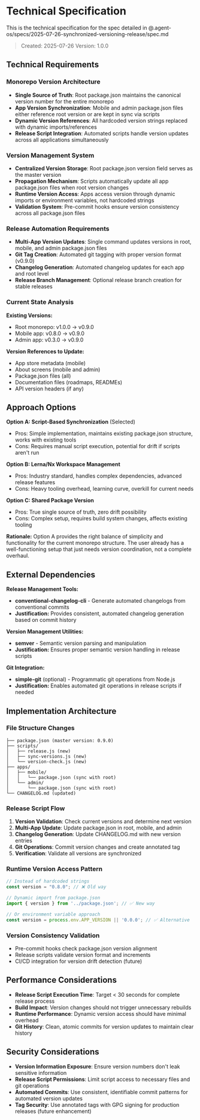 # Technical Specification

This is the technical specification for the spec detailed in @.agent-os/specs/2025-07-26-synchronized-versioning-release/spec.md

> Created: 2025-07-26
> Version: 1.0.0

## Technical Requirements

### Monorepo Version Architecture

- **Single Source of Truth**: Root package.json maintains the canonical version number for the entire monorepo
- **App Version Synchronization**: Mobile and admin package.json files either reference root version or are kept in sync via scripts
- **Dynamic Version References**: All hardcoded version strings replaced with dynamic imports/references
- **Release Script Integration**: Automated scripts handle version updates across all applications simultaneously

### Version Management System

- **Centralized Version Storage**: Root package.json version field serves as the master version
- **Propagation Mechanism**: Scripts automatically update all app package.json files when root version changes
- **Runtime Version Access**: Apps access version through dynamic imports or environment variables, not hardcoded strings
- **Validation System**: Pre-commit hooks ensure version consistency across all package.json files

### Release Automation Requirements

- **Multi-App Version Updates**: Single command updates versions in root, mobile, and admin package.json files
- **Git Tag Creation**: Automated git tagging with proper version format (v0.9.0)
- **Changelog Generation**: Automated changelog updates for each app and root level
- **Release Branch Management**: Optional release branch creation for stable releases

### Current State Analysis

**Existing Versions:**
- Root monorepo: v1.0.0 → v0.9.0
- Mobile app: v0.8.0 → v0.9.0  
- Admin app: v0.3.0 → v0.9.0

**Version References to Update:**
- App store metadata (mobile)
- About screens (mobile and admin)
- Package.json files (all)
- Documentation files (roadmaps, READMEs)
- API version headers (if any)

## Approach Options

**Option A: Script-Based Synchronization** (Selected)
- Pros: Simple implementation, maintains existing package.json structure, works with existing tools
- Cons: Requires manual script execution, potential for drift if scripts aren't run

**Option B: Lerna/Nx Workspace Management**  
- Pros: Industry standard, handles complex dependencies, advanced release features
- Cons: Heavy tooling overhead, learning curve, overkill for current needs

**Option C: Shared Package Version**
- Pros: True single source of truth, zero drift possibility
- Cons: Complex setup, requires build system changes, affects existing tooling

**Rationale:** Option A provides the right balance of simplicity and functionality for the current monorepo structure. The user already has a well-functioning setup that just needs version coordination, not a complete overhaul.

## External Dependencies

**Release Management Tools:**
- **conventional-changelog-cli** - Generate automated changelogs from conventional commits
- **Justification:** Provides consistent, automated changelog generation based on commit history

**Version Management Utilities:**
- **semver** - Semantic version parsing and manipulation  
- **Justification:** Ensures proper semantic version handling in release scripts

**Git Integration:**
- **simple-git** (optional) - Programmatic git operations from Node.js
- **Justification:** Enables automated git operations in release scripts if needed

## Implementation Architecture

### File Structure Changes
```
├── package.json (master version: 0.9.0)
├── scripts/
│   ├── release.js (new)
│   ├── sync-versions.js (new)
│   └── version-check.js (new)
├── apps/
│   ├── mobile/
│   │   └── package.json (sync with root)
│   └── admin/
│       └── package.json (sync with root)
└── CHANGELOG.md (updated)
```

### Release Script Flow
1. **Version Validation**: Check current versions and determine next version
2. **Multi-App Update**: Update package.json in root, mobile, and admin
3. **Changelog Generation**: Update CHANGELOG.md with new version entries
4. **Git Operations**: Commit version changes and create annotated tag
5. **Verification**: Validate all versions are synchronized

### Runtime Version Access Pattern
```typescript
// Instead of hardcoded strings
const version = "0.8.0"; // ❌ Old way

// Dynamic import from package.json
import { version } from '../package.json'; // ✅ New way

// Or environment variable approach
const version = process.env.APP_VERSION || '0.0.0'; // ✅ Alternative
```

### Version Consistency Validation
- Pre-commit hooks check package.json version alignment
- Release scripts validate version format and increments
- CI/CD integration for version drift detection (future)

## Performance Considerations

- **Release Script Execution Time**: Target < 30 seconds for complete release process
- **Build Impact**: Version changes should not trigger unnecessary rebuilds
- **Runtime Performance**: Dynamic version access should have minimal overhead
- **Git History**: Clean, atomic commits for version updates to maintain clear history

## Security Considerations

- **Version Information Exposure**: Ensure version numbers don't leak sensitive information
- **Release Script Permissions**: Limit script access to necessary files and git operations
- **Automated Commits**: Use consistent, identifiable commit patterns for automated version updates
- **Tag Security**: Use annotated tags with GPG signing for production releases (future enhancement)